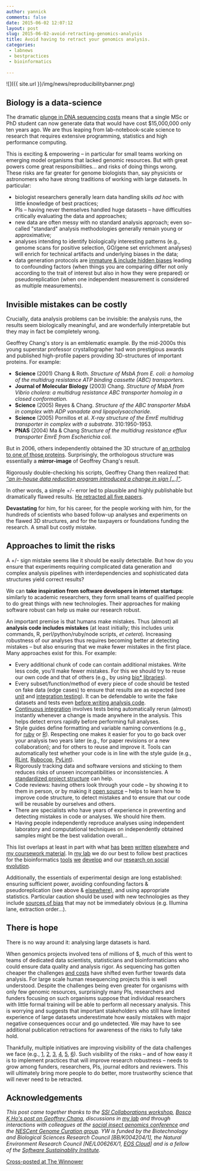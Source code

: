 ```yaml
---
author: yannick
comments: false
date: 2015-06-02 12:07:12
layout: post
slug: 2015-06-02-avoid-retracting-genomics-analysis
title: Avoid having to retract your genomics analysis.
categories: 
 - labnews
 - bestpractices
 - bioinformatics
 
---
```

![]({{ site.url }}/img/news/reproducibilitybanner.png)

## Biology is a data-science

The dramatic [plunge in DNA sequencing costs](http://www.genome.gov/images/content/cost_megabase_.jpg) means that a single MSc or PhD student can now generate data that would have cost $15,000,000 only ten years ago. We are thus leaping from lab-notebook-scale science to research that requires extensive programming, statistics and high performance computing.

This is exciting & empowering – in particular for small teams working on emerging model organisms that lacked genomic resources. But with great powers come great responsibilities... and risks of doing things wrong. These risks are far greater for genome biologists than, say physicists or astronomers who have strong traditions of working with large datasets. In particular:

 * biologist researchers generally learn data handling skills *ad hoc* with little knowledge of best practices;
 * PIs – having never themselves handled huge datasets – have difficulties critically evaluating the data and approaches;
 * new data are often messy with no standard analysis approach; even so-called "standard" analysis methodologies generally remain young or approximative;
 * analyses intending to identify biologically interesting patterns (e.g., genome scans for positive selection, GO/gene set enrichment analyses) will enrich for technical artifacts and underlying biases in the data;
 * data generation protocols are [immature & include hidden biases](http://onlinelibrary.wiley.com/doi/10.1111/mec.13243/abstract) leading to confounding factors (when things you are comparing differ not only according to the trait of interest but also in how they were prepared) or pseudoreplication (when one independent measurement is considered as multiple measurements).





## Invisible mistakes can be costly

Crucially, data analysis problems can be invisible: the analysis runs, the results seem biologically meaningful, and are wonderfully interpretable but they may in fact be completely wrong.

Geoffrey Chang's story is an emblematic example. By the mid-2000s this young superstar professor crystallographer had won prestigious awards and published high-profile papers providing 3D-structures of important proteins. For example:

* **Science**  (2001) Chang & Roth. *Structure of MsbA from E. coli: a homolog of the multidrug resistance ATP binding cassette (ABC) transporters.*
* **Journal of Molecular Biology** (2003) Chang. *Structure of MsbA from Vibrio cholera: a multidrug resistance ABC transporter homolog in a closed conformation.* 
* **Science** (2005) Reyes & Chang. *Structure of the ABC transporter MsbA in complex with ADP vanadate and lipopolysaccharide.*
* **Science** (2005) Pornillos et al. *X-ray structure of the EmrE multidrug transporter in complex with a substrate.* 310:1950-1953.
* **PNAS** (2004) Ma & Chang *Structure of the multidrug resistance efflux transporter EmrE from Escherichia coli.* 

But in 2006, others independently obtained the 3D structure of [an ortholog to one of those proteins](http://www.nature.com/nature/journal/v443/n7108/full/nature05155.html). Surprisingly, the orthologous structure was essentially a **mirror-image** of Geoffrey Chang's result. 

Rigorously double-checking his scripts, Geoffrey Chang then realized that: [*"an in-house data reduction program introduced a change in sign [..,]"*](http://www.sciencemag.org/content/314/5807/1875.2.long).

In other words, a simple +/- error led to plausible and highly publishable but dramatically flawed results. [He retracted all five papers](http://www.sciencemag.org/content/314/5807/1875.2.long). 

**Devastating** for him, for his career, for the people working with him, for the hundreds of scientists who based follow-up analyses and experiments on the flawed 3D structures, and for the taxpayers or foundations funding the research. A small but costly mistake.

## Approaches to limit the risks

A +/- sign mistake seems like it should be easily detectable. But how do you ensure that experiments requiring complicated data generation and complex analysis pipelines with interdependencies and sophisticated data structures yield correct results?

We can **take inspiration from software developers in internet startups**: similarly to academic researchers, they form small teams of qualified people to do great things with new technologies. Their approaches for making software robust can help us  make our research robust.

An important premise is that humans make mistakes. Thus (almost) all **analysis code includes mistakes** (at least initially; this includes unix commands, R, perl/python/ruby/node scripts, *et cetera*). Increasing robustness of our analyses thus requires becoming better at detecting mistakes – but also ensuring that we make fewer mistakes in the first place. Many approaches exist for this. For example: 

 * Every additional chunk of code can contain additional mistakes. Write less code, you'll make fewer mistakes. For this we should try to reuse our own code and that of others (e.g., by using [bio* libraries](http://www.open-bio.org/wiki/Projects)).
 * Every subset/function/method of every piece of code should be tested on fake data (edge cases) to ensure that results are as expected (see [unit](http://en.wikipedia.org/wiki/Unit_testing) and [integration testing](http://en.wikipedia.org/wiki/Integration_testing)). It can be defendable to write the fake datasets and tests even [before writing analysis code](http://en.wikipedia.org/wiki/Test-driven_development).
 * [Continuous integration](http://blastedbio.blogspot.de/2013/09/using-travis-ci-for-testing-galaxy-tools.html) involves tests being automatically rerun (almost) instantly whenever a change is made anywhere in the analysis. This helps detect errors rapidly before performing full analyses.
 * Style guides define formatting and variable naming conventions (e.g., for [ruby](https://github.com/bbatsov/ruby-style-guide) or [R](http://adv-r.had.co.nz/Style.html)). Respecting one makes it easier for you to go back over your analysis two years later (e.g., for paper revisions or a new collaboration); and for others to reuse and improve it. Tools can automatically test whether your code is in line with the style guide (e.g., [RLint](http://cran.r-project.org/web/packages/lint/index.html), [Rubocop](http://batsov.com/rubocop/), [PyLint](http://pylint.org)).
 * Rigorously tracking data and software versions and sticking to them reduces risks of unseen incompatibilities or inconsistencies. A [standardized project structure](http://journals.plos.org/ploscompbiol/article?id=10.1371/journal.pcbi.1000424) can help.
 * Code reviews: having others look through your code – by showing it to them in person, or by making it [open source](http://github.com) – helps to learn how to improve code structure, to detect mistakes and to ensure that our code will be reusable by ourselves and others. 
 * There are specialists who have years of experience in preventing and detecting mistakes in code or analyses. We should hire them. 
 * Having people independently reproduce analyses using independent laboratory and computational techniques on independently obtained samples might be the best validation overall...

This list overlaps at least in part with what [has](http://wurmlab.github.io/publications/sannewurm2015myrmecologicalgenomics.pdf) [been](http://journals.plos.org/plosbiology/article?id=10.1371/journal.pbio.1001745) [written](http://journals.plos.org/ploscompbiol/article?id=10.1371/journal.pcbi.1003285) [elsewhere](http://www.ploscompbiol.org/article/info%3Adoi%2F10.1371%2Fjournal.pcbi.1003506) and [my coursework material](http://wurmlab.github.io/teaching/). In [my lab](http://wurmlab.github.io) we do our best to follow best practices for the bioinformatics [tools](http://sequencerver.com) [we](http://bionode.io) [develop](http://wurmlab.github.io/tools/) and our [research on social evolution](http://wurmlab.github.io/#research).

Additionally, the essentials of experimental design are long established: ensuring sufficient power, avoiding confounding factors & pseudoreplication (see above & [elsewhere](http://www.amazon.co.uk/Experimental-Design-Sciences-Graeme-Ruxton/dp/0199569126?linkCode=§as2&tag=yannickwurm-21)), and using appropriate statistics. Particular caution should be used with new technologies as they include [sources of bias](http://onlinelibrary.wiley.com/doi/10.1111/mec.13243/abstract) that may not be immediately obvious (e.g. Illumina lane, extraction order...).


## There is hope

There is no way around it: analysing large datasets is hard.

When genomics projects involved tens of millions of $, much of this went to teams of dedicated data scientists, statisticians and bioinformaticians who could ensure data quality and analysis rigor. As sequencing has gotten cheaper the challenges [and costs](http://genomebiology.com/2011/12/8/125/figure/F1?highres=y) have shifted even further towards data analysis. For large scale human resequencing projects this is well understood. Despite the challenges being even greater for organisms with only few genomic resources, surprisingly many PIs, researchers and funders focusing on such organisms suppose that individual researchers with little formal training will be able to perform all necessary analysis. This is worrying and suggests that important stakeholders who still have limited experience of large datasets underestimate how easily mistakes with major negative consequences occur and go undetected. We may have to see additional publication retractions for awareness of the risks to fully take hold.

Thankfully, multiple initiatives are improving visibility of the data challenges we face (e.g., [1](http://www.nature.com/news/core-services-reward-bioinformaticians-1.17251), [2](https://www.epsrc.ac.uk/funding/calls/rsefellowships/), [3](http://www.nature.com/nature/journal/v498/n7453/full/498255a.html), [4](http://www.nytimes.com/2011/12/01/business/dna-sequencing-caught-in-deluge-of-data.html?_r=0), [5](http://ivory.idyll.org/blog//2015-docker-and-replicating-papers.html), [6](http://www.software.ac.uk)). Such visibility of the risks – and of how easy it is to implement practices that will improve research robustness – needs to grow among funders, researchers, PIs, journal editors and reviewers. This will ultimately bring more people to do better, more trustworthy science that will never need to be retracted. 


## Acknowledgements

*This post came together thanks to the [SSI Collaborations workshop](http://software.ac.uk), [Bosco K Ho's post on Geoffrey Chang](http://boscoh.com/protein/a-sign-a-flipped-structure-and-a-scientific-flameout-of-epic-proportions.html), discussions in [my lab](http://wurmlab.github.io) and through interactions with colleagues at the [social insect genomics conference](https://meetings.cshl.edu/meetings/2015/insect15.shtml) and the [NESCent Genome Curation group](http://genomecuration.github.io). YW is funded by the Biotechnology and Biological Sciences Research Council [BB/K004204/1], the Natural Environment Research Council [NE/L00626X/1, [EOS Cloud](http://environmentalomics.org/portfolio/big-data-infrastructure/)] and is a fellow of the [Software Sustainablity Institute](http://software.ac.uk).*

[Cross-posted at The Winnower](https://thewinnower.com/papers/avoid-having-to-retract-your-genomics-analysis)
